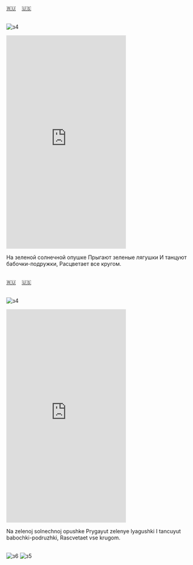 <span id="ru"><a href='#ru'>🇷🇺</a> &nbsp;&nbsp;&nbsp;<a href='#en'>🇺🇸</a> &nbsp;&nbsp;&nbsp;</span><br><br>

![з4](https://github.com/user-attachments/assets/73462f84-7e6c-4b96-b84c-202651336028)

<iframe width="315" height="560" src="https://www.youtube.com/embed/H_UCcJqsLRM" frameborder="0" allow="accelerometer; autoplay; clipboard-write; encrypted-media; gyroscope; picture-in-picture; web-share"allowfullscreen></iframe>

На зеленой солнечной опушке
Прыгают зеленые лягушки
И танцуют бабочки-подружки,
Расцветает все кругом.<br><br>

<span id="en"><a href='#ru'>🇷🇺</a> &nbsp;&nbsp;&nbsp;<a href='#en'>🇺🇸</a> &nbsp;&nbsp;&nbsp;</span><br><br>

![з4](https://github.com/user-attachments/assets/73462f84-7e6c-4b96-b84c-202651336028)

<iframe width="315" height="560" src="https://www.youtube.com/embed/2GTOpETta" frameborder="0" allow="accelerometer; autoplay; clipboard-write; encrypted-media; gyroscope; picture-in-picture; web-share"allowfullscreen></iframe>

Na zelenoj solnechnoj opushke
Prygayut zelenye lyagushki
I tancuyut babochki-podruzhki,
Rascvetaet vse krugom.<br><br>

![з6](https://github.com/user-attachments/assets/d736278f-d3bb-468e-b16a-9314583662d1)
![з5](https://github.com/user-attachments/assets/5be7d8e2-ee6e-4d91-a68e-cd0c725cd26b)
